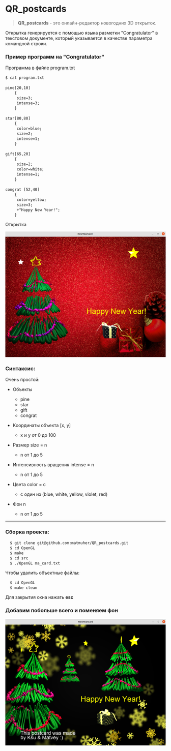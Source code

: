 # QR_postcards

> **QR_postcards** - это онлайн-редактор новогодних 3D открыток. 

Открытка генерируется с помощью языка разметки "Congratulator" в текстовом документе, который указывается в качестве параметра командной строки.

 ### Пример программ на "Congratulator"

Программа в файле program.txt
```
$ cat program.txt

pine[20,10]
    {
     size=3;
     intense=3;
    }

star[80,80]
    {
     color=blue;
     size=2;
     intense=1;
    }

gift[65,20]
    {
     size=2;
     color=white;
     intense=1;
    }

congrat [52,40]
    {
     color=yellow;
     size=3;
     +"Happy New Year!";
    }

  ```
Открытка 

![example](picture/postcard.png)  


 ### Синтаксис:

Очень простой:

+ Объекты
  + pine
  + star
  + gift
  + congrat

+ Координаты объекта \[x, y\]  

  + x и у от 0 до 100

+ Размер size = n

  + n от 1 до 5 

+ Интенсивность вращения intense = n

  + n от 1 до 5  

+ Цвета color = c

  + с один из (blue, white, yellow, violet, red)  

+ Фон n

  + n от 1 до 5  



-----------------------------------------------------------------------------


 ### Сборка проекта:  
```
  $ git clone git@github.com:matmuher/QR_postcards.git
  $ cd OpenGL
  $ make
  $ cd src
  $ ./OpenGL ma_card.txt
```
 Чтобы удалить объектные файлы:  
```
  $ cd OpenGL
  $ make clean
```

Для закрытия окна нажать **esc**


### Добавим побольше всего и поменяем фон

![example](picture/postcard2.png)  




